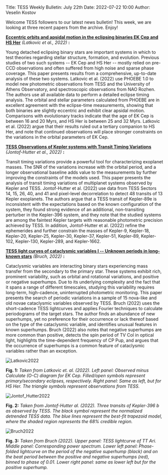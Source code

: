 Title: TESS Weekly Bulletin: July 22th
Date: 2022-07-22 10:00
Author: Veselin Kostov

Welcome TESS followers to our latest news bulletin! This week, we are looking at three recent papers from the archive. Enjoy!


**[Eccentric orbits and apsidal motion in the eclipsing binaries EK Cep and HS Her](https://arxiv.org/abs/2207.09838)** *(Latkovic et al., 2022)* **:**

Young detached eclipsing binary stars are important systems in which to test theories regarding stellar structure, formation, and evolution. Previous studies of two such systems -- EK Cep and HS Her -- mostly relied on pre-CCD observations and often suffered from high noise and sparse phase coverage. This paper presents results from a comprehensive, up-to-date analysis of these two systems. Latkovic et al. (2022) use PHOEBE 1.0 to model new photometric observations from TESS and the University of Athens Observatory, and spectroscopic observations from NAO Rozhen. The authors use all available data to perform a detailed eclipse timing analysis. The orbital and stellar parameters calculated from PHOEBE are in excellent agreement with the eclipse-time measurements, showing that both binaries are slightly eccentric and exhibit clear apsidal motion. Comparisons with evolutionary tracks indicate that the age of EK Cep is between 16 and 20 Myrs, and HS Her is between 25 and 32 Myrs. Latkovic et al. (2022) argue that their results ruled out a tertiary companion to HS Her, and note that continued observations will place stronger constraints on the variations in the orbital parameters of EK Cep. 


**[TESS Observations of Kepler systems with Transit Timing Variations](https://arxiv.org/abs/2207.08917)** *(Jontof-Hutter et al., 2022)* **:**

Transit timing variations provide a powerful tool for characterizing exoplanet masses. The SNR of the variations increase with the orbital period, and a longer observational baseline adds value to the measurements by further improving the constraints of the models used. This paper presents the analysis of transit timing variations of multiplanet systems observed by Kepler and TESS. Jontof-Hutter et al. (2022) use data from TESS Sectors 14, 15, 26, 40, and 41 and pixel-level decorrelation to detect 48 transits of 13 Kepler exoplanets. The authors argue that a TESS transit of Kepler-89e is inconsistent with the expectations based on the known configuration of the system, they found strong evidence of an additional, non-transiting perturber in the Kepler-396 system, and they note that the studied systems are among the faintest Kepler targets with reasonable photometric precision achieved by TESS. In addition, Jontof-Hutter et al. (2022) refine the ephemerides and further constrain the masses of Kepler-9, Kepler-18, Kepler-20, Kepler-25, Kepler-30, Kepler-37, Kepler-51, Kepler-89, Kepler-102, Kepler-130, Kepler-289, and Kepler-1662.
 

**[TESS light curves of cataclysmic variables I -- Unknown periods in long-known stars](https://arxiv.org/abs/2207.08203)** *(Bruch, 2022)* **:**

Cataclysmic variables are interacting binary stars experiencing mass transfer from the secondary to the primary star. These systems exhibit rich, prominent variability, such as orbital and rotational variations, and positive or negative superhumps. Due to its underlying complexity and the fact that it spans a range of different timescales, studying this variability requires long-term, high-cadence, uninterrupted photometric monitoring. This paper presents the search of periodic variations in a sample of 15 nova-like and old novae cataclysmic variables observed by TESS. Bruch (2022) uses the short-cadence TESS lightcurves and applies Fourier techniques to calculate periodograms of the target stars. The author finds an abundance of new superhumps, yet no preference for their occurrence or lack thereof based on the type of the cataclysmic variable, and identifies unusual features in known superhumps. Bruch (2022) also notes that negative superhumps are more common than positive, detects the spin period of TV Col in optical light, highlights the time-dependent frequency of CP Pup, and argues that the occurrence of superhumps is a common feature of cataclysmic variables rather than an exception. 
 

![Latkovic2022](images/Latkovic_2022_Fig7.png)

**Fig. 1:** *Taken from Latkovic et. al. (2022). Left panel: Observed minus Calculate (O-C) diagram for EK Cep. Filled/open symbols represent primary/secondary eclipses, respectively. Right panel: Same as left, but for HS Her. The triangle symbols represent observations from TESS.*

![Jontof_Hutter2022](images/Jontof_Hutter_2022_Fig3.png)

**Fig. 2:** *Taken from Jontof-Hutter al. (2022). Three transits of Kepler-396 b as observed by TESS. The black symbol represent the normalized detrended TESS data. The blue lines represent the best-fit trapezoid model, where the shaded region represents the 68% credible region.*

![Bruch2022](images/Bruch_2022_Fig3.png)

**Fig. 3:** *Taken from Bruch (2022). Upper panel: TESS lightcurve of TT Ari. Middle panel: Corresponding power spectrum. Lower left panel: Phase-folded lightcurve on the period of the negative superhump (black) and on the beat period between the positive and negative superhumps (red), binned to phase of 0.01. Lower right panel: same as lower left but for the positive superhump.*
